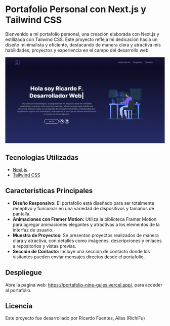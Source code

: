 # Portafolio Personal con Next.js y Tailwind CSS

Bienvenido a mi portafolio personal, una creación elaborada con Next.js y estilizada con Tailwind CSS. Este proyecto refleja mi dedicación hacia un diseño minimalista y eficiente, destacando de manera clara y atractiva mis habilidades, proyectos y experiencia en el campo del desarrollo web.


![Imagen de la aplicacion](./public/images/portafolioweb.png)


## Tecnologías Utilizadas

- [Next.js](https://nextjs.org/)
- [Tailwind CSS](https://tailwindcss.com/) 

## Características Principales

- **Diseño Responsivo:** El portafolio está diseñado para ser totalmente receptivo y funcionar en una variedad de dispositivos y tamaños de pantalla.
- **Animaciones con Framer Motion:** Utiliza la biblioteca Framer Motion para agregar animaciones elegantes y atractivas a los elementos de la interfaz de usuario.
- **Muestra de Proyectos:** Se presentan proyectos realizados de manera clara y atractiva, con detalles como imágenes, descripciones y enlaces a repositorios y vistas previas.
- **Sección de Contacto:** Incluye una sección de contacto donde los visitantes pueden enviar mensajes directos desde el portafolio.

## Despliegue

Abre la pagina web: https://portafolio-nine-gules.vercel.app/, para acceder al portafolio.

## Licencia

Este proyecto fue desarrollado por Ricardo Fuentes, Alias (RichiFu)

